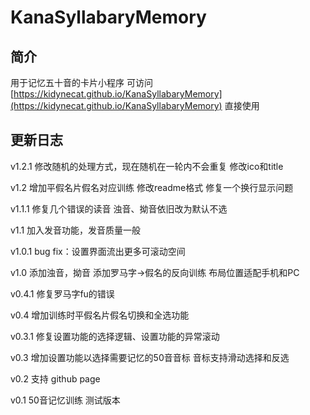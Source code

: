 # KanaSyllabaryMemory
## 简介

用于记忆五十音的卡片小程序
可访问 [https://kidynecat.github.io/KanaSyllabaryMemory](https://kidynecat.github.io/KanaSyllabaryMemory) 直接使用

## 更新日志
v1.2.1
修改随机的处理方式，现在随机在一轮内不会重复
修改ico和title

v1.2
增加平假名片假名对应训练
修改readme格式
修复一个换行显示问题

v1.1.1
修复几个错误的读音
浊音、拗音依旧改为默认不选

v1.1
加入发音功能，发音质量一般 

v1.0.1 
bug fix：设置界面流出更多可滚动空间

v1.0
添加浊音，拗音
添加罗马字->假名的反向训练
布局位置适配手机和PC

v0.4.1
修复罗马字fu的错误

v0.4
增加训练时平假名片假名切换和全选功能

v0.3.1
修复设置功能的选择逻辑、设置功能的异常滚动

v0.3
增加设置功能以选择需要记忆的50音音标
音标支持滑动选择和反选

v0.2
支持 github page

v0.1
50音记忆训练
测试版本
